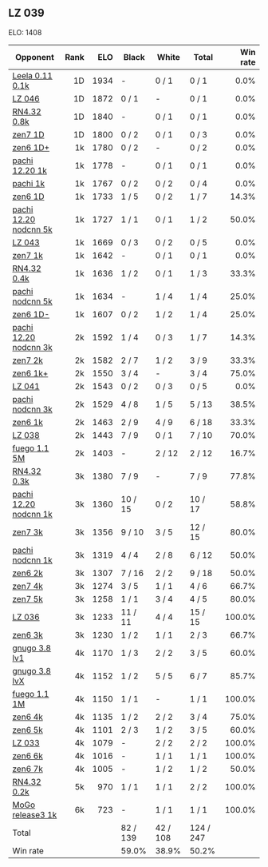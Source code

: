 ## LZ 039 ##

ELO: 1408

Opponent | Rank | ELO | Black | White | Total | Win rate
---------|-----:|----:|-------|-------|-------|-------:
[Leela 0.11 0.1k](Leela%200.11%200.1k.md) | 1D | 1934 | - | 0 / 1 | 0 / 1 | 0.0%
[LZ 046](LZ%20046.md) | 1D | 1872 | 0 / 1 | - | 0 / 1 | 0.0%
[RN4.32 0.8k](RN4.32%200.8k.md) | 1D | 1840 | - | 0 / 1 | 0 / 1 | 0.0%
[zen7 1D](zen7%201D.md) | 1D | 1800 | 0 / 2 | 0 / 1 | 0 / 3 | 0.0%
[zen6 1D+](zen6%201D+.md) | 1k | 1780 | 0 / 2 | - | 0 / 2 | 0.0%
[pachi 12.20 1k](pachi%2012.20%201k.md) | 1k | 1778 | - | 0 / 1 | 0 / 1 | 0.0%
[pachi 1k](pachi%201k.md) | 1k | 1767 | 0 / 2 | 0 / 2 | 0 / 4 | 0.0%
[zen6 1D](zen6%201D.md) | 1k | 1733 | 1 / 5 | 0 / 2 | 1 / 7 | 14.3%
[pachi 12.20 nodcnn 5k](pachi%2012.20%20nodcnn%205k.md) | 1k | 1727 | 1 / 1 | 0 / 1 | 1 / 2 | 50.0%
[LZ 043](LZ%20043.md) | 1k | 1669 | 0 / 3 | 0 / 2 | 0 / 5 | 0.0%
[zen7 1k](zen7%201k.md) | 1k | 1642 | - | 0 / 1 | 0 / 1 | 0.0%
[RN4.32 0.4k](RN4.32%200.4k.md) | 1k | 1636 | 1 / 2 | 0 / 1 | 1 / 3 | 33.3%
[pachi nodcnn 5k](pachi%20nodcnn%205k.md) | 1k | 1634 | - | 1 / 4 | 1 / 4 | 25.0%
[zen6 1D-](zen6%201D-.md) | 1k | 1607 | 0 / 2 | 1 / 2 | 1 / 4 | 25.0%
[pachi 12.20 nodcnn 3k](pachi%2012.20%20nodcnn%203k.md) | 2k | 1592 | 1 / 4 | 0 / 3 | 1 / 7 | 14.3%
[zen7 2k](zen7%202k.md) | 2k | 1582 | 2 / 7 | 1 / 2 | 3 / 9 | 33.3%
[zen6 1k+](zen6%201k+.md) | 2k | 1550 | 3 / 4 | - | 3 / 4 | 75.0%
[LZ 041](LZ%20041.md) | 2k | 1543 | 0 / 2 | 0 / 3 | 0 / 5 | 0.0%
[pachi nodcnn 3k](pachi%20nodcnn%203k.md) | 2k | 1529 | 4 / 8 | 1 / 5 | 5 / 13 | 38.5%
[zen6 1k](zen6%201k.md) | 2k | 1463 | 2 / 9 | 4 / 9 | 6 / 18 | 33.3%
[LZ 038](LZ%20038.md) | 2k | 1443 | 7 / 9 | 0 / 1 | 7 / 10 | 70.0%
[fuego 1.1 5M](fuego%201.1%205M.md) | 2k | 1403 | - | 2 / 12 | 2 / 12 | 16.7%
[RN4.32 0.3k](RN4.32%200.3k.md) | 3k | 1380 | 7 / 9 | - | 7 / 9 | 77.8%
[pachi 12.20 nodcnn 1k](pachi%2012.20%20nodcnn%201k.md) | 3k | 1360 | 10 / 15 | 0 / 2 | 10 / 17 | 58.8%
[zen7 3k](zen7%203k.md) | 3k | 1356 | 9 / 10 | 3 / 5 | 12 / 15 | 80.0%
[pachi nodcnn 1k](pachi%20nodcnn%201k.md) | 3k | 1319 | 4 / 4 | 2 / 8 | 6 / 12 | 50.0%
[zen6 2k](zen6%202k.md) | 3k | 1307 | 7 / 16 | 2 / 2 | 9 / 18 | 50.0%
[zen7 4k](zen7%204k.md) | 3k | 1274 | 3 / 5 | 1 / 1 | 4 / 6 | 66.7%
[zen7 5k](zen7%205k.md) | 3k | 1258 | 1 / 1 | 3 / 4 | 4 / 5 | 80.0%
[LZ 036](LZ%20036.md) | 3k | 1233 | 11 / 11 | 4 / 4 | 15 / 15 | 100.0%
[zen6 3k](zen6%203k.md) | 3k | 1230 | 1 / 2 | 1 / 1 | 2 / 3 | 66.7%
[gnugo 3.8 lv1](gnugo%203.8%20lv1.md) | 4k | 1170 | 1 / 3 | 2 / 2 | 3 / 5 | 60.0%
[gnugo 3.8 lvX](gnugo%203.8%20lvX.md) | 4k | 1152 | 1 / 2 | 5 / 5 | 6 / 7 | 85.7%
[fuego 1.1 1M](fuego%201.1%201M.md) | 4k | 1150 | 1 / 1 | - | 1 / 1 | 100.0%
[zen6 4k](zen6%204k.md) | 4k | 1135 | 1 / 2 | 2 / 2 | 3 / 4 | 75.0%
[zen6 5k](zen6%205k.md) | 4k | 1101 | 2 / 3 | 1 / 2 | 3 / 5 | 60.0%
[LZ 033](LZ%20033.md) | 4k | 1079 | - | 2 / 2 | 2 / 2 | 100.0%
[zen6 6k](zen6%206k.md) | 4k | 1016 | - | 1 / 1 | 1 / 1 | 100.0%
[zen6 7k](zen6%207k.md) | 4k | 1005 | - | 1 / 2 | 1 / 2 | 50.0%
[RN4.32 0.2k](RN4.32%200.2k.md) | 5k | 970 | 1 / 1 | 1 / 1 | 2 / 2 | 100.0%
[MoGo release3 1k](MoGo%20release3%201k.md) | 6k | 723 | - | 1 / 1 | 1 / 1 | 100.0%
Total | | | 82 / 139 | 42 / 108 | 124 / 247 | 
Win rate| | | 59.0% | 38.9% | 50.2% | 
